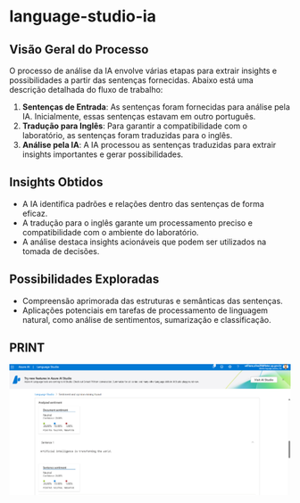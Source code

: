 # language-studio-ia

## Visão Geral do Processo
O processo de análise da IA envolve várias etapas para extrair insights e possibilidades a partir das sentenças fornecidas. Abaixo está uma descrição detalhada do fluxo de trabalho:

1. **Sentenças de Entrada**: As sentenças foram fornecidas para análise pela IA. Inicialmente, essas sentenças estavam em outro português.
2. **Tradução para Inglês**: Para garantir a compatibilidade com o laboratório, as sentenças foram traduzidas para o inglês.
3. **Análise pela IA**: A IA processou as sentenças traduzidas para extrair insights importantes e gerar possibilidades.

## Insights Obtidos
- A IA identifica padrões e relações dentro das sentenças de forma eficaz.
- A tradução para o inglês garante um processamento preciso e compatibilidade com o ambiente do laboratório.
- A análise destaca insights acionáveis que podem ser utilizados na tomada de decisões.

## Possibilidades Exploradas
- Compreensão aprimorada das estruturas e semânticas das sentenças.
- Aplicações potenciais em tarefas de processamento de linguagem natural, como análise de sentimentos, sumarização e classificação.

## PRINT
![analise das setenças ](prints/analise.png)
